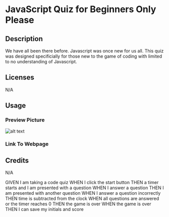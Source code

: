 # JavaScript Quiz for Beginners Only Please

## Description 

We have all been there before. Javascript was once new for us all. This quiz was designed specificially for those new to the game of coding with limited to no understanding of Javascript. 

## Licenses

N/A

## Usage

### Preview Picture
![alt text](insertrelativepathhere)

### Link To Webpage

## Credits

N/A

GIVEN I am taking a code quiz
WHEN I click the start button
THEN a timer starts and I am presented with a question
WHEN I answer a question
THEN I am presented with another question
WHEN I answer a question incorrectly
THEN time is subtracted from the clock
WHEN all questions are answered or the timer reaches 0
THEN the game is over
WHEN the game is over
THEN I can save my initials and score